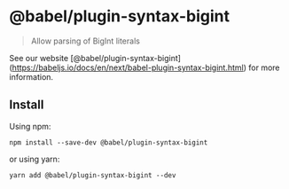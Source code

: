 <span class="citation" data-cites="babel/plugin-syntax-bigint">@babel/plugin-syntax-bigint</span>
=================================================================================================

> Allow parsing of BigInt literals

See our website <span class="citation" data-cites="babel/plugin-syntax-bigint">\[@babel/plugin-syntax-bigint\]</span>(https://babeljs.io/docs/en/next/babel-plugin-syntax-bigint.html) for more information.

Install
-------

Using npm:

    npm install --save-dev @babel/plugin-syntax-bigint

or using yarn:

    yarn add @babel/plugin-syntax-bigint --dev
